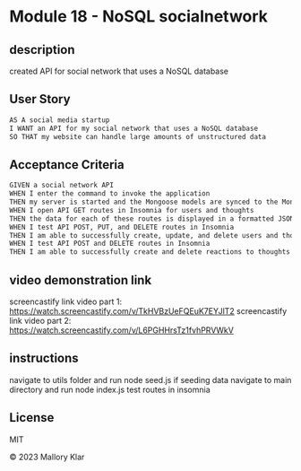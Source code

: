 # Module 18 - NoSQL socialnetwork
## description
created API for social network that uses a NoSQL database

## User Story

```md
AS A social media startup
I WANT an API for my social network that uses a NoSQL database
SO THAT my website can handle large amounts of unstructured data
```

## Acceptance Criteria

```md
GIVEN a social network API
WHEN I enter the command to invoke the application
THEN my server is started and the Mongoose models are synced to the MongoDB database
WHEN I open API GET routes in Insomnia for users and thoughts
THEN the data for each of these routes is displayed in a formatted JSON
WHEN I test API POST, PUT, and DELETE routes in Insomnia
THEN I am able to successfully create, update, and delete users and thoughts in my database
WHEN I test API POST and DELETE routes in Insomnia
THEN I am able to successfully create and delete reactions to thoughts and add and remove friends to a user’s friend list
```

## video demonstration link
screencastify link video part 1: https://watch.screencastify.com/v/TkHVBzUeFQEuK7EYJlT2
screencastify link video part 2: https://watch.screencastify.com/v/L6PGHHrsTz1fvhPRVWkV

## instructions 
navigate to utils folder and run node seed.js if seeding data
navigate to main directory and run node index.js
test routes in insomnia
## License 
MIT 

© 2023 Mallory Klar
